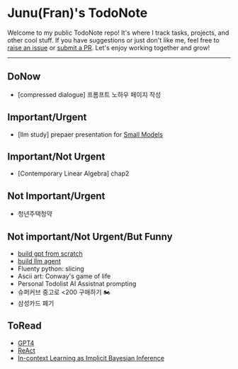# Junu(Fran)'s TodoNote
Welcome to my public TodoNote repo! It's where I track tasks, projects, and other cool stuff. If you have suggestions or just don't like me, feel free to [raise an issue](https://github.com/junuMoon/TodoNote/issues) or [submit a PR](https://github.com/junuMoon/TodoNote/pulls). Let's enjoy working together and grow!

---

## DoNow
- [compressed dialogue] 프롬프트 노하우 페이지 작성 

## Important/Urgent
- [llm study] prepaer presentation for [Small Models](https://arxiv.org/pdf/1912.02292.pdf)

## Important/Not Urgent
- [Contemporary Linear Algebra] chap2

## Not Important/Urgent
- 청년주택청약

## Not important/Not Urgent/But Funny
- [build gpt from scratch](https://youtu.be/kCc8FmEb1nY)
- [build llm agent](https://github.com/junuMoon/llm_agents)
- Fluenty python: slicing
- Ascii art: Conway's game of life
- Personal Todolist AI Assistnat prompting
- 슈퍼커브 중고로 <200 구매하기 🏍️
- 삼성카드 폐기

## ToRead
- [GPT4](https://arxiv.org/pdf/2303.08774.pdf)
- [ReAct](https://arxiv.org/pdf/2210.03629.pdf)
- [In-context Learning as Implicit Bayesian Inference](https://arxiv.org/pdf/2111.02080.pdf) 
